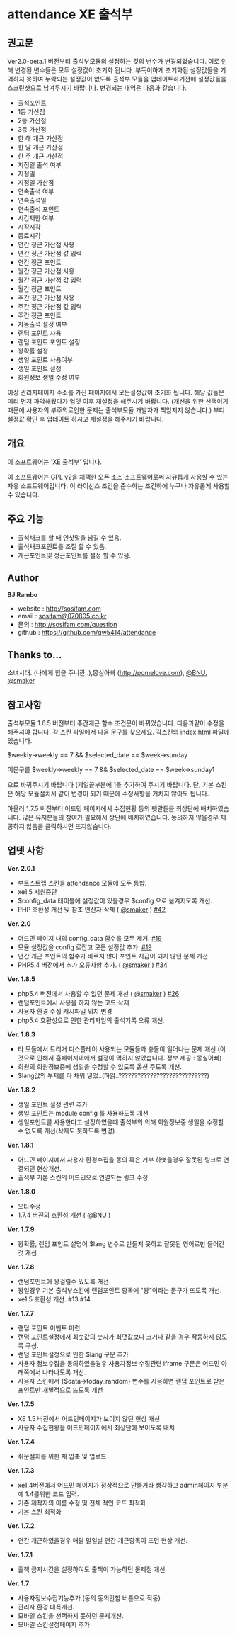 attendance XE 출석부
====================

권고문
------
Ver2.0-beta.1 버전부터 출석부모듈의 설정하는 것의 변수가 변경되었습니다.
이로 인해 변경된 변수들은 모두 설정값이 초기화 됩니다.
부득이하게 초기화된 설정값들을 기억하지 못하여 누락되는 설정값이 없도록 출석부 모듈을 업데이트하기전에 설정값들을 스크린샷으로 남겨두시기 바랍니다.
변경되는 내역은 다음과 같습니다.

* 출석포인트
* 1등 가산점
* 2등 가산점
* 3등 가산점
* 한 해 개근 가산점
* 한 달 개근 가산점
* 한 주 개근 가산점
* 지정일 출석 여부
* 지정일
* 지정일 가산점
* 연속출석 여부
* 연속출석일
* 연속출석 포인트
* 시간제한 여부
* 시작시각
* 종료시각
* 연간 정근 가산점 사용
* 연간 정근 가산점 값 입력
* 연간 정근 포인트
* 월간 정근 가산점 사용
* 월간 정근 가산점 값 입력
* 월간 정근 포인트
* 주간 정근 가산점 사용
* 주간 정근 가산점 값 입력
* 주간 정근 포인트
* 자동출석 설정 여부
* 랜덤 포인트 사용
* 랜덤 포인트 포인트 설정
* 꽝확률 설정
* 생일 포인트 사용여부
* 생일 포인트 설정
* 회원정보 생일 수정 여부

이상 관리자페이지 주소를 가진 페이지에서 모든설정값이 초기화 됩니다.
해당 값들은 미리 먼저 파악해뒀다가 업뎃 이후 재설정을 해주시기 바랍니다.
(개선을 위한 선택이기 때문에 사용자의 부주의로인한 문제는 출석부모듈 개발자가 책임지지 않습니다.)
부디 설정값 확인 후 업데이트 하시고 재설정을 해주시기 바랍니다.


개요
----
이 소프트웨어는 'XE 출석부' 입니다.

이 소프트웨어는 GPL v2을 채택한 오픈 소스 소프트웨어로써 자유롭게 사용할 수 있는 자유 소프트웨어입니다.
이 라이선스 조건을 준수하는 조건하에 누구나 자유롭게 사용할 수 있습니다.

주요 기능
---------
* 출석채크를 할 때 인삿말을 남길 수 있음.
* 출석채크포인트를 조절 할 수 있음.
* 개근포인트및 정근포인트를 설정 할 수 있음.

Author
------
**BJ Rambo**

* website : http://sosifam.com
* email : sosifam@070805.co.kr
* 문의 : http://sosifam.com/question
* github : https://github.com/qw5414/attendance

Thanks to...
------------

소녀시대..(나에게 힘을 주니깐..),몽실아빠 (http://pomelove.com), [@BNU](https://github.com/BNU), [@smaker](https://github.com/smaker)

참고사항
--------
출석부모듈 1.6.5 버전부터 주간개근 함수 조건문이 바뀌었습니다.
다음과같이 수정을 해주셔야 합니다.
각 스킨 파일에서 다음 문구를 찾으세요.
각스킨의 index.html 파일에 있습니다.

$weekly->weekly == 7 && $selected_date == $week->sunday

이문구를 
$weekly->weekly == 7 && $selected_date == $week->sunday1

으로 바꿔주시기 바랍니다 (제일끝부분에 1을 추가하여 주시기 바랍니다.
단, 기본 스킨은 해당 모듈설치시 같이 변경이 되기 때문에 수정사항을 거치지 않아도 됩니다.

아울러 1.7.5 버전부터 어드민 페이지에서 수집현황 동의 팻말들을 최상단에 배치하였습니다.
많은 유저분들의 참여가 필요해서 상단에 배치하였습니다. 동의하지 않을경우 제공하지 않음을 클릭하시면 뜨지않습니다.

업뎃 사항 
---------

**Ver. 2.0.1**
* 부트스트랩 스킨을 attendance 모듈에 모두 통합.
* xe1.5 지원중단
* $config_data 테이블에 설정값이 있을경우 $config 으로 옮겨지도록 개선.
* PHP 호환성 개선 및 참조 연산자 삭제 ( [@smaker](https://github.com/smaker) ) [#42](https://github.com/qw5414/attendance/pull/42)


**Ver. 2.0**
* 어드민 페이지 내의 config_data 함수를 모두 제거. [#19](https://github.com/qw5414/attendance/issues/19)
* 모듈 설정값을 config 로잡고 모든 설정값 추가. [#19](https://github.com/qw5414/attendance/issues/19)
* 년간 개근 포인트의 함수가 바르지 않아 포인트 지급이 되지 않던 문제 개선.
* PHP5.4 버전에서 추가 오류사항 추가. ( [@smaker](https://github.com/smaker) ) [#34](https://github.com/qw5414/attendance/issues/34)


**Ver. 1.8.5**
* php5.4 버전에서 사용할 수 없던 문제 개선 ( [@smaker](https://github.com/smaker) ) [#26](https://github.com/qw5414/attendance/pull/26)
* 랜덤포인트에서 사용을 하지 않는 코드 삭제
* 사용자 환경 수집 캐시파일 위치 변경
* php5.4 호환성으로 인한 관리자임의 출석기록 오류 개선.

**Ver. 1.8.3**
* 타 모듈에서 트리거 디스플레이 사용되는 모듈들과 충돌이 일어나는 문제 개선 (이것으로 인해서 홈페이지내에서 설정이 먹히지 않았습니다. 정보 제공 : 몽실아빠)
* 회원의 회원정보중에 생일을 수정할 수 있도록 옵션 주도록 개선.
* $lang값의 부재를 다 채워 넣었..(하앍..????????????????????????????)

**Ver. 1.8.2**
* 생일 포인트 설정 관련 추가
* 생일 포인트는 module config 를 사용하도록 개선
* 생일포인트를 사용한다고 설정하였을때 출석부의 의해 회원정보중 생일을 수정할 수 없도록 개선(삭제도 못하도록 변경)

**Ver. 1.8.1**
* 어드민 페이지에서 사용자 환경수집을 동의 혹은 거부 하엿을경우 잘못된 링크로 연결되던 현상개선.
* 출석부 기본 스킨의 어드민으로 연결되는 링크 수정

**Ver. 1.8.0**
* 오타수정
* 1.7.4 버전의 호환성 개선  ( [@BNU](https://github.com/BNU) )

**Ver. 1.7.9**
* 꽝확률, 랜덤 포인트 설명이 $lang 변수로 만들지 못하고 잘못된 영어로만 들어간 것 개선

**Ver. 1.7.8**
* 랜덤포인트에 꽝걸릴수 있도록 개선
* 꽝일경우 기본 출석부스킨에 랜덤포인트 항목에 "꽝"이라는 문구가 뜨도록 개선.
* xe1.5 호환성 개선. #13 #14 

**Ver. 1.7.7**
* 랜덤 포인트 이벤트 마련
* 랜덤 포인트설정에서 최솟값의 숫자가 최댓값보다 크거나 같을 경우 작동하지 않도록 구성.
* 랜덤 포인트설정으로 인한 $lang 구문 추가
* 사용자 정보수집을 동의하였을경우 사용자정보 수집관련 iframe 구문은 어드민 아래쪽에서 나타나도록 개선.
* 사용자 스킨에서 {$data->today_random} 변수를 사용하면 랜덤 포인트로 받은 포인트만 개별적으로 뜨도록 개선

**Ver. 1.7.5**
* XE 1.5 버전에서 어드민페이지가 보이지 않던 현상 개선
* 사용자 수집현황을 어드민페이지에서 최상단에 보이도록 배치

**Ver. 1.7.4**
* 쉬운설치를 위한 재 압축 및 업로드

**Ver. 1.7.3** 
* xe1.4버전에서 어드민 페이지가 정상적으로 안뜰거라 생각하고 admin페이지 부분에 1.4를위한 코드 입력.
* 기존 제작자의 이름 수정 및 전체 적인 코드 최적화
* 기본 스킨 최적화

**Ver. 1.7.2** 
* 연간 개근하였을경우 매달 말일날 연간 개근항목이 뜨던 현상 개선.

**Ver. 1.7.1** 
* 출책 금지시간을 설정하여도 출책이 가능하던 문제점 개선

**Ver. 1.7**
* 사용자정보수집기능추가.(동의 동의안함 버튼으로 작동).
* 관리자 환경 대폭개선.
* 모바일 스킨을 선택하지 못하던 문제개선.
* 모바일 스킨설정페이지 추가
